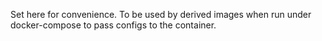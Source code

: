 Set here for convenience. To be used by derived images when run under docker-compose
to pass configs to the container.